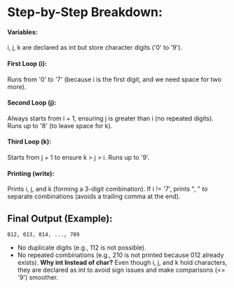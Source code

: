 # Step-by-Step Breakdown:
#### Variables:

i, j, k are declared as int but store character digits ('0' to '9').
#### First Loop (i):

Runs from '0' to '7' (because i is the first digit, and we need space for two more).
#### Second Loop (j):

Always starts from i + 1, ensuring j is greater than i (no repeated digits).
Runs up to '8' (to leave space for k).
#### Third Loop (k):

Starts from j + 1 to ensure k > j > i.
Runs up to '9'.
#### Printing (write):

Prints i, j, and k (forming a 3-digit combination).
If i != '7', prints ", " to separate combinations (avoids a trailing comma at the end).
## Final Output (Example):
```
012, 013, 014, ..., 789
```
- No duplicate digits (e.g., 112 is not possible).
- No repeated combinations (e.g., 210 is not printed because 012 already exists).
**Why int Instead of char?**
Even though i, j, and k hold characters, they are declared as int to avoid sign issues and make comparisons (<= '9') smoother.
